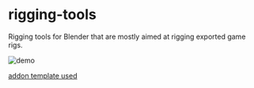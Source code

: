 # rigging-tools
Rigging tools for Blender that are mostly aimed at rigging exported game rigs.

![demo](https://github.com/MrWheatley/rigging-tools/blob/main/demo%201.gif)


[addon template used](https://gist.github.com/p2or/2947b1aa89141caae182526a8fc2bc5a)
